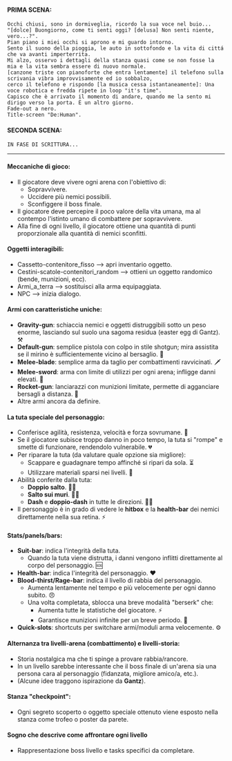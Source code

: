 #### PRIMA SCENA:
    Occhi chiusi, sono in dormiveglia, ricordo la sua voce nel buio...
    "[dolce] Buongiorno, come ti senti oggi? [delusa] Non senti niente, vero...?".
    Pian piano i miei occhi si aprono e mi guardo intorno.
    Sento il suono della pioggia, le auto in sottofondo e la vita di cittá che va avanti imperterrita.
    Mi alzo, osservo i dettagli della stanza quasi come se non fosse la mia e la vita sembra essere di nuovo normale.
    [canzone triste con pianoforte che entra lentamente] il telefono sulla scrivania vibra improvvisamente ed io sobbalzo, 
    cerco il telefono e rispondo [la musica cessa istantaneamente]: Una voce robotica e fredda ripete in loop "it's time". 
    Capisco che è arrivato il momento di andare, quando me la sento mi dirigo verso la porta. É un altro giorno.
    Fade-out a nero.
    Title-screen "De:Human".

#### SECONDA SCENA:
    IN FASE DI SCRITTURA...


----


#### Meccaniche di gioco:
 - Il giocatore deve vivere ogni arena con l'obiettivo di:
   - Sopravvivere.
   - Uccidere più nemici possibili.
   - Sconfiggere il boss finale.
 - Il giocatore deve percepire il poco valore della vita umana, ma al contempo l'istinto umano di combattere per sopravvivere.
 - Alla fine di ogni livello, il giocatore ottiene una quantità di punti proporzionale alla quantità di nemici sconfitti.

#### Oggetti interagibili:
 - Cassetto-contenitore_fisso --> apri inventario oggetto.
 - Cestini-scatole-contenitori_random --> ottieni un oggetto randomico (bende, munizioni, ecc).
 - Armi_a_terra --> sostituisci alla arma equipaggiata.
 - NPC --> inizia dialogo.

#### Armi con caratteristiche uniche:
 - **Gravity-gun**: schiaccia nemici e oggetti distruggibili sotto un peso enorme, lasciando sul suolo una sagoma residua (easter egg di Gantz). ⚒️
 - **Default-gun**: semplice pistola con colpo in stile shotgun; mira assistita se il mirino è sufficientemente vicino al bersaglio. 🔫
 - **Melee-blade**: semplice arma da taglio per combattimenti ravvicinati. 🗡️
 - **Melee-sword**: arma con limite di utilizzi per ogni arena; infligge danni elevati. 🏹
 - **Rocket-gun**: lanciarazzi con munizioni limitate, permette di agganciare bersagli a distanza. 🚀
 - Altre armi ancora da definire.

#### La tuta speciale del personaggio:
 - Conferisce agilità, resistenza, velocità e forza sovrumane. 💪
 - Se il giocatore subisce troppo danno in poco tempo, la tuta si "rompe" e smette di funzionare, rendendolo vulnerabile. 💔
 - Per riparare la tuta (da valutare quale opzione sia migliore):
   - Scappare e guadagnare tempo affinché si ripari da sola. ⏳
   - Utilizzare materiali sparsi nei livelli. 🔧
 - Abilità conferite dalla tuta:
   - **Doppio salto**. 🦸‍♂️
   - **Salto sui muri**. 🧗‍♀️
   - **Dash** e **doppio-dash** in tutte le direzioni. 🏃‍♀️
 - Il personaggio è in grado di vedere le **hitbox** e la **health-bar** dei nemici direttamente nella sua retina. ⚡

#### Stats/panels/bars:
 - **Suit-bar**: indica l'integrità della tuta.
   - Quando la tuta viene distrutta, i danni vengono inflitti direttamente al corpo del personaggio. 🆘
 - **Health-bar**: indica l'integrità del personaggio. ❤️
 - **Blood-thirst/Rage-bar**: indica il livello di rabbia del personaggio.
   - Aumenta lentamente nel tempo e più velocemente per ogni danno subito. 😠
   - Una volta completata, sblocca una breve modalità "berserk" che:
     - Aumenta tutte le statistiche del giocatore. ⚡
     - Garantisce munizioni infinite per un breve periodo. 🔫
 - **Quick-slots**: shortcuts per switchare armi/moduli arma velocemente. ⚙️

#### Alternanza tra livelli-arena (combattimento) e livelli-storia:
 - Storia nostalgica ma che ti spinge a provare rabbia/rancore.
 - In un livello sarebbe interessante che il boss finale di un'arena sia una persona cara al personaggio (fidanzata, migliore amico/a, etc.). 
 - (Alcune idee traggono ispirazione da **Gantz**).

#### Stanza "checkpoint":
 - Ogni segreto scoperto o oggetto speciale ottenuto viene esposto nella stanza come trofeo o poster da parete.

#### Sogno che descrive come affrontare ogni livello 
 - Rappresentazione boss livello e tasks specifici da completare.